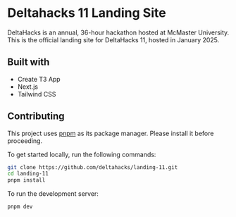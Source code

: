 # Deltahacks 11 Landing Site

DeltaHacks is an annual, 36-hour hackathon hosted at McMaster University. This is the official landing site for DeltaHacks 11, hosted in January 2025.

## Built with

- Create T3 App
- Next.js
- Tailwind CSS

## Contributing

This project uses [pnpm](https://pnpm.io/) as its package manager. Please install it before proceeding.

To get started locally, run the following commands:

```bash
git clone https://github.com/deltahacks/landing-11.git
cd landing-11
pnpm install
```

To run the development server:

```
pnpm dev
```
